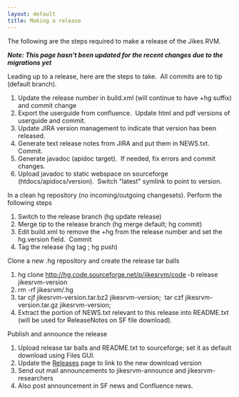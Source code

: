 ```yaml
---
layout: default 
title: Making a release
---
```



The following are the steps required to make a release of the Jikes RVM.

_**Note: This page hasn't been updated for the recent changes due to the migrations yet**_

Leading up to a release, here are the steps to take.&nbsp; All commits are to tip (default branch).

1. Update the release number in build.xml (will continue to have +hg suffix) and commit change
2. Export the userguide from confluence.&nbsp; Update html and pdf versions of userguide and commit.
3. Update JIRA version management to indicate that version has been released.
4. Generate text release notes from JIRA and put them in NEWS.txt.&nbsp; Commit.
5. Generate javadoc (apidoc target).&nbsp; If needed, fix errors and commit changes.
6. Upload javadoc to static webspace on sourceforge (htdocs/apidocs/version).&nbsp; Switch "latest" symlink to point to version.

In a clean hg repository (no incoming/outgoing changesets). Perform the following steps

1. Switch to the release branch (hg update release)
2. Merge tip to the release branch (hg merge default; hg commit)
3. Edit build.xml to remove the +hg from the release number and set the hg.version field.&nbsp; Commit
4. Tag the release (hg tag <version>; hg push)

Clone a new .hg repository and create the release tar balls

1. hg clone http://hg.code.sourceforge.net/p/jikesrvm/code -b release jikesrvm-version
2. rm -rf jikesrvm/.hg
3. tar cjf jikesrvm-version.tar.bz2 jikesrvm-version;&nbsp; tar czf jikesrvm-version.tar.gz jikesrvm-version;
4. Extract the portion of NEWS.txt relevant to this release into README.txt (will be used for ReleaseNotes on SF file download).

Publish and announce the release

1. Upload release tar balls and README.txt to sourceforge; set it as default download using Files GUI.
2. Update the [Releases](/Releases/) page to link to the new download version
3. Send out mail announcements to jikesrvm-announce and jikesrvm-researchers
4. Also post announcement in SF news and Confluence news.
